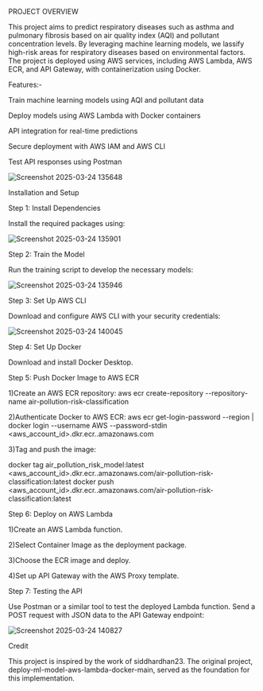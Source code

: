 PROJECT OVERVIEW

  This project aims to predict respiratory diseases such as asthma and pulmonary fibrosis based on air quality index (AQI) and pollutant concentration levels. By leveraging machine learning models, we     lassify high-risk areas for respiratory diseases based on environmental factors. The project is deployed using AWS services, including AWS Lambda, AWS ECR, and API Gateway, with containerization using   Docker.

Features:-

  Train machine learning models using AQI and pollutant data

  Deploy models using AWS Lambda with Docker containers

  API integration for real-time predictions

  Secure deployment with AWS IAM and AWS CLI

  Test API responses using Postman

![Screenshot 2025-03-24 135648](https://github.com/user-attachments/assets/e08f3310-8abe-4d50-8ccb-636c01e1a883)

Installation and Setup

Step 1: Install Dependencies

Install the required packages using:

![Screenshot 2025-03-24 135901](https://github.com/user-attachments/assets/6ba304f6-27c8-4bfa-9d10-4dc14f1a33d5)


Step 2: Train the Model

Run the training script to develop the necessary models:

![Screenshot 2025-03-24 135946](https://github.com/user-attachments/assets/091f1fe6-53a6-4480-9f0d-de6cc1146aea)



Step 3: Set Up AWS CLI

Download and configure AWS CLI with your security credentials:

![Screenshot 2025-03-24 140045](https://github.com/user-attachments/assets/e0b8f279-4217-43ec-b0df-51d9c73f237d)


Step 4: Set Up Docker

Download and install Docker Desktop.

Step 5: Push Docker Image to AWS ECR

1)Create an AWS ECR repository:
  aws ecr create-repository --repository-name air-pollution-risk-classification
  
2)Authenticate Docker to AWS ECR:
  aws ecr get-login-password --region <your-region> | docker login --username AWS --password-stdin <aws_account_id>.dkr.ecr.<your-region>.amazonaws.com
  
3)Tag and push the image:

  docker tag air_pollution_risk_model:latest <aws_account_id>.dkr.ecr.<your-region>.amazonaws.com/air-pollution-risk-classification:latest
  docker push <aws_account_id>.dkr.ecr.<your-region>.amazonaws.com/air-pollution-risk-classification:latest

Step 6: Deploy on AWS Lambda

1)Create an AWS Lambda function.

2)Select Container Image as the deployment package.

3)Choose the ECR image and deploy.

4)Set up API Gateway with the AWS Proxy template.


Step 7: Testing the API

Use Postman or a similar tool to test the deployed Lambda function. Send a POST request with JSON data to the API Gateway endpoint:

![Screenshot 2025-03-24 140827](https://github.com/user-attachments/assets/4d56fbb1-a599-4d27-b1b3-e0d172f562b1)

Credit

This project is inspired by the work of siddhardhan23. The original project, deploy-ml-model-aws-lambda-docker-main, served as the foundation for this implementation.

